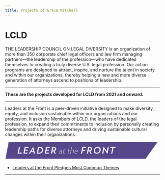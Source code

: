```yaml
---
title: Projects of Grace Mitchell
---
```

# LCLD
THE LEADERSHIP COUNCIL ON LEGAL DIVERSITY is an organization of more than 350 corporate chief legal officers and law firm managing partners—the leadership of the profession—who have dedicated themselves to creating a truly diverse U.S. legal profession. Our action programs are designed to attract, inspire, and nurture the talent in society and within our organizations, thereby helping a new and more diverse generation of attorneys ascend to positions of leadership. 


---

**These are the projects developed for LCLD from 2021 and onward.**

---

Leaders at the Front is a peer-driven initiative designed to make diversity, equity, and inclusion sustainable within our organizations and our profession. It asks the Members of LCLD, the leaders of the legal profession, to expand their commitments to inclusion by personally creating leadership paths for diverse attorneys and driving sustainable cultural changes within their organizations.

![My Picture](/Pics/Leader_at_the_Front_Band_sRCu8Qp.png)

- [Leaders at the Front Pledges Most Common Themes](/Projects/index.md)

---


